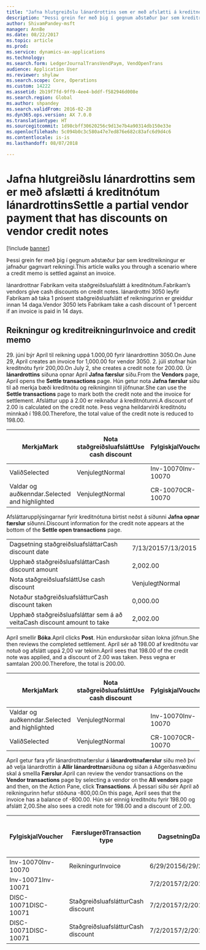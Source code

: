 ```yaml
---
title: "Jafna hlutgreiðslu lánardrottins sem er með afslætti á kreditnótum lánardrottins"
description: "Þessi grein fer með þig í gegnum aðstæður þar sem kreditreikningur er jafnaður gagnvart reikningi."
author: ShivamPandey-msft
manager: AnnBe
ms.date: 08/22/2017
ms.topic: article
ms.prod: 
ms.service: dynamics-ax-applications
ms.technology: 
ms.search.form: LedgerJournalTransVendPaym, VendOpenTrans
audience: Application User
ms.reviewer: shylaw
ms.search.scope: Core, Operations
ms.custom: 14222
ms.assetid: 2b19f7fd-9ff9-4ee4-bddf-f582946d008e
ms.search.region: Global
ms.author: shpandey
ms.search.validFrom: 2016-02-28
ms.dyn365.ops.version: AX 7.0.0
ms.translationtype: HT
ms.sourcegitcommit: 1d98cbff30620256c9d13e7b4a90314db150e33e
ms.openlocfilehash: 5c094b0c3c580a47e7ed876e682c83afc6d9d4c6
ms.contentlocale: is-is
ms.lasthandoff: 08/07/2018

---
```


# <a name="settle-a-partial-vendor-payment-that-has-discounts-on-vendor-credit-notes"></a><span data-ttu-id="1fa98-103">Jafna hlutgreiðslu lánardrottins sem er með afslætti á kreditnótum lánardrottins</span><span class="sxs-lookup"><span data-stu-id="1fa98-103">Settle a partial vendor payment that has discounts on vendor credit notes</span></span>

[!include [banner](../includes/banner.md)]

<span data-ttu-id="1fa98-104">Þessi grein fer með þig í gegnum aðstæður þar sem kreditreikningur er jafnaður gagnvart reikningi.</span><span class="sxs-lookup"><span data-stu-id="1fa98-104">This article walks you through a scenario where a credit memo is settled against an invoice.</span></span>

<span data-ttu-id="1fa98-105">lánardrottnar Fabrikam veita staðgreiðsluafslátt á kreditnótum.</span><span class="sxs-lookup"><span data-stu-id="1fa98-105">Fabrikam’s vendors give cash discounts on credit notes.</span></span> <span data-ttu-id="1fa98-106">lánardrottni 3050 leyfir   Fabrikam að taka 1 prósent staðgreiðsluafslátt ef reikningurinn er greiddur innan 14 daga.</span><span class="sxs-lookup"><span data-stu-id="1fa98-106">Vendor 3050 lets Fabrikam take a cash discount of 1 percent if an invoice is paid in 14 days.</span></span>

## <a name="invoice-and-credit-memo"></a><span data-ttu-id="1fa98-107">Reikningur og kreditreikningur</span><span class="sxs-lookup"><span data-stu-id="1fa98-107">Invoice and credit memo</span></span>
<span data-ttu-id="1fa98-108">29. júní býr Apríl til reikning uppá 1.000,00 fyrir lánardrottinn 3050.</span><span class="sxs-lookup"><span data-stu-id="1fa98-108">On June 29, April creates an invoice for 1,000.00 for vendor 3050.</span></span> <span data-ttu-id="1fa98-109">2. júlí stofnar hún kreditnótu fyrir 200,00.</span><span class="sxs-lookup"><span data-stu-id="1fa98-109">On July 2, she creates a credit note for 200.00.</span></span> <span data-ttu-id="1fa98-110">Úr **lánardrottins** síðuna opnar April **Jafna færslur** síðu.</span><span class="sxs-lookup"><span data-stu-id="1fa98-110">From the **Vendors** page, April opens the **Settle transactions** page.</span></span> <span data-ttu-id="1fa98-111">Hún getur nota **Jafna færslur** síðu til að merkja bæði kreditnótu og reikninginn til jöfnunar.</span><span class="sxs-lookup"><span data-stu-id="1fa98-111">She can use the **Settle transactions** page to mark both the credit note and the invoice for settlement.</span></span> <span data-ttu-id="1fa98-112">Afsláttur upp á 2.00 er reiknaður á kreditnótunni.</span><span class="sxs-lookup"><span data-stu-id="1fa98-112">A discount of 2.00 is calculated on the credit note.</span></span> <span data-ttu-id="1fa98-113">Þess vegna heildarvirði kreditnótu minnkað í 198.00.</span><span class="sxs-lookup"><span data-stu-id="1fa98-113">Therefore, the total value of the credit note is reduced to 198.00.</span></span>

| <span data-ttu-id="1fa98-114">Merkja</span><span class="sxs-lookup"><span data-stu-id="1fa98-114">Mark</span></span>                     | <span data-ttu-id="1fa98-115">Nota staðgreiðsluafslátt</span><span class="sxs-lookup"><span data-stu-id="1fa98-115">Use cash discount</span></span> | <span data-ttu-id="1fa98-116">Fylgiskjal</span><span class="sxs-lookup"><span data-stu-id="1fa98-116">Voucher</span></span>   | <span data-ttu-id="1fa98-117">Reikningur</span><span class="sxs-lookup"><span data-stu-id="1fa98-117">Account</span></span> | <span data-ttu-id="1fa98-118">Dagsetning</span><span class="sxs-lookup"><span data-stu-id="1fa98-118">Date</span></span>      | <span data-ttu-id="1fa98-119">Gjalddagi</span><span class="sxs-lookup"><span data-stu-id="1fa98-119">Due date</span></span>  | <span data-ttu-id="1fa98-120">Reikningur</span><span class="sxs-lookup"><span data-stu-id="1fa98-120">Invoice</span></span> | <span data-ttu-id="1fa98-121">Upphæð í gjaldmiðli færslu</span><span class="sxs-lookup"><span data-stu-id="1fa98-121">Amount in transaction currency</span></span> | <span data-ttu-id="1fa98-122">Gjaldmiðill</span><span class="sxs-lookup"><span data-stu-id="1fa98-122">Currency</span></span> | <span data-ttu-id="1fa98-123">Upphæð til jöfnunar</span><span class="sxs-lookup"><span data-stu-id="1fa98-123">Amount to settle</span></span> |
|--------------------------|-------------------|-----------|---------|-----------|-----------|---------|--------------------------------|----------|------------------|
| <span data-ttu-id="1fa98-124">Valið</span><span class="sxs-lookup"><span data-stu-id="1fa98-124">Selected</span></span>                 | <span data-ttu-id="1fa98-125">Venjulegt</span><span class="sxs-lookup"><span data-stu-id="1fa98-125">Normal</span></span>            | <span data-ttu-id="1fa98-126">Inv-10070</span><span class="sxs-lookup"><span data-stu-id="1fa98-126">Inv-10070</span></span> | <span data-ttu-id="1fa98-127">3050</span><span class="sxs-lookup"><span data-stu-id="1fa98-127">3050</span></span>    | <span data-ttu-id="1fa98-128">6/29/2015</span><span class="sxs-lookup"><span data-stu-id="1fa98-128">6/29/2015</span></span> | <span data-ttu-id="1fa98-129">7/29/2015</span><span class="sxs-lookup"><span data-stu-id="1fa98-129">7/29/2015</span></span> | <span data-ttu-id="1fa98-130">10070</span><span class="sxs-lookup"><span data-stu-id="1fa98-130">10070</span></span>   | <span data-ttu-id="1fa98-131">-1.000,00</span><span class="sxs-lookup"><span data-stu-id="1fa98-131">-1,000.00</span></span>                      | <span data-ttu-id="1fa98-132">USD</span><span class="sxs-lookup"><span data-stu-id="1fa98-132">USD</span></span>      | <span data-ttu-id="1fa98-133">-990,00</span><span class="sxs-lookup"><span data-stu-id="1fa98-133">-990.00</span></span>          |
| <span data-ttu-id="1fa98-134">Valdar og auðkenndar.</span><span class="sxs-lookup"><span data-stu-id="1fa98-134">Selected and highlighted</span></span> | <span data-ttu-id="1fa98-135">Venjulegt</span><span class="sxs-lookup"><span data-stu-id="1fa98-135">Normal</span></span>            | <span data-ttu-id="1fa98-136">CR-10070</span><span class="sxs-lookup"><span data-stu-id="1fa98-136">CR-10070</span></span>  | <span data-ttu-id="1fa98-137">3050</span><span class="sxs-lookup"><span data-stu-id="1fa98-137">3050</span></span>    | <span data-ttu-id="1fa98-138">7/2/2015</span><span class="sxs-lookup"><span data-stu-id="1fa98-138">7/2/2015</span></span>  | <span data-ttu-id="1fa98-139">7/29/2015</span><span class="sxs-lookup"><span data-stu-id="1fa98-139">7/29/2015</span></span> |         | <span data-ttu-id="1fa98-140">200,00</span><span class="sxs-lookup"><span data-stu-id="1fa98-140">200.00</span></span>                         | <span data-ttu-id="1fa98-141">USD</span><span class="sxs-lookup"><span data-stu-id="1fa98-141">USD</span></span>      | <span data-ttu-id="1fa98-142">198.00</span><span class="sxs-lookup"><span data-stu-id="1fa98-142">198.00</span></span>           |

<span data-ttu-id="1fa98-143">Afsláttarupplýsingarnar fyrir kreditnótuna birtist neðst á síðunni **Jafna opnar færslur** síðunni.</span><span class="sxs-lookup"><span data-stu-id="1fa98-143">Discount information for the credit note appears at the bottom of the **Settle open transactions** page.</span></span>

|                              |           |
|------------------------------|-----------|
| <span data-ttu-id="1fa98-144">Dagsetning staðgreiðsluafsláttar</span><span class="sxs-lookup"><span data-stu-id="1fa98-144">Cash discount date</span></span>           | <span data-ttu-id="1fa98-145">7/13/2015</span><span class="sxs-lookup"><span data-stu-id="1fa98-145">7/13/2015</span></span> |
| <span data-ttu-id="1fa98-146">Upphæð staðgreiðsluafsláttar</span><span class="sxs-lookup"><span data-stu-id="1fa98-146">Cash discount amount</span></span>         | <span data-ttu-id="1fa98-147">2,00</span><span class="sxs-lookup"><span data-stu-id="1fa98-147">2.00</span></span>      |
| <span data-ttu-id="1fa98-148">Nota staðgreiðsluafslátt</span><span class="sxs-lookup"><span data-stu-id="1fa98-148">Use cash discount</span></span>            | <span data-ttu-id="1fa98-149">Venjulegt</span><span class="sxs-lookup"><span data-stu-id="1fa98-149">Normal</span></span>    |
| <span data-ttu-id="1fa98-150">Notaður staðgreiðsluafsláttur</span><span class="sxs-lookup"><span data-stu-id="1fa98-150">Cash discount taken</span></span>          | <span data-ttu-id="1fa98-151">0,00</span><span class="sxs-lookup"><span data-stu-id="1fa98-151">0.00</span></span>      |
| <span data-ttu-id="1fa98-152">Upphæð staðgreiðsluafsláttar sem á að veita</span><span class="sxs-lookup"><span data-stu-id="1fa98-152">Cash discount amount to take</span></span> | <span data-ttu-id="1fa98-153">2,00</span><span class="sxs-lookup"><span data-stu-id="1fa98-153">2.00</span></span>      |

<span data-ttu-id="1fa98-154">Apríl smellir **Bóka**.</span><span class="sxs-lookup"><span data-stu-id="1fa98-154">April clicks **Post**.</span></span> <span data-ttu-id="1fa98-155">Hún endurskoðar síðan lokna jöfnun.</span><span class="sxs-lookup"><span data-stu-id="1fa98-155">She then reviews the completed settlement.</span></span> <span data-ttu-id="1fa98-156">Apríl sér að 198.00 af kreditnótu var notuð og afslátt uppá 2,00 var tekinn.</span><span class="sxs-lookup"><span data-stu-id="1fa98-156">April sees that 198.00 of the credit note was applied, and a discount of 2.00 was taken.</span></span> <span data-ttu-id="1fa98-157">Þess vegna er samtalan 200.00.</span><span class="sxs-lookup"><span data-stu-id="1fa98-157">Therefore, the total is 200.00.</span></span>

| <span data-ttu-id="1fa98-158">Merkja</span><span class="sxs-lookup"><span data-stu-id="1fa98-158">Mark</span></span>                     | <span data-ttu-id="1fa98-159">Nota staðgreiðsluafslátt</span><span class="sxs-lookup"><span data-stu-id="1fa98-159">Use cash discount</span></span> | <span data-ttu-id="1fa98-160">Fylgiskjal</span><span class="sxs-lookup"><span data-stu-id="1fa98-160">Voucher</span></span>   | <span data-ttu-id="1fa98-161">Reikningur</span><span class="sxs-lookup"><span data-stu-id="1fa98-161">Account</span></span> | <span data-ttu-id="1fa98-162">Dagsetning</span><span class="sxs-lookup"><span data-stu-id="1fa98-162">Date</span></span>      | <span data-ttu-id="1fa98-163">Gjalddagi</span><span class="sxs-lookup"><span data-stu-id="1fa98-163">Due date</span></span>  | <span data-ttu-id="1fa98-164">Reikningur</span><span class="sxs-lookup"><span data-stu-id="1fa98-164">Invoice</span></span>  | <span data-ttu-id="1fa98-165">Upphæð í gjaldmiðli færslu</span><span class="sxs-lookup"><span data-stu-id="1fa98-165">Amount in transaction currency</span></span> | <span data-ttu-id="1fa98-166">Gjaldmiðill</span><span class="sxs-lookup"><span data-stu-id="1fa98-166">Currency</span></span> | <span data-ttu-id="1fa98-167">Upphæð til jöfnunar</span><span class="sxs-lookup"><span data-stu-id="1fa98-167">Amount to settle</span></span> |
|--------------------------|-------------------|-----------|---------|-----------|-----------|----------|--------------------------------|----------|------------------|
| <span data-ttu-id="1fa98-168">Valdar og auðkenndar.</span><span class="sxs-lookup"><span data-stu-id="1fa98-168">Selected and highlighted</span></span> | <span data-ttu-id="1fa98-169">Venjulegt</span><span class="sxs-lookup"><span data-stu-id="1fa98-169">Normal</span></span>            | <span data-ttu-id="1fa98-170">Inv-10070</span><span class="sxs-lookup"><span data-stu-id="1fa98-170">Inv-10070</span></span> | <span data-ttu-id="1fa98-171">3050</span><span class="sxs-lookup"><span data-stu-id="1fa98-171">3050</span></span>    | <span data-ttu-id="1fa98-172">6/29/2015</span><span class="sxs-lookup"><span data-stu-id="1fa98-172">6/29/2015</span></span> | <span data-ttu-id="1fa98-173">7/29/2015</span><span class="sxs-lookup"><span data-stu-id="1fa98-173">7/29/2015</span></span> | <span data-ttu-id="1fa98-174">10070</span><span class="sxs-lookup"><span data-stu-id="1fa98-174">10070</span></span>    | <span data-ttu-id="1fa98-175">-1.000,00</span><span class="sxs-lookup"><span data-stu-id="1fa98-175">-1,000.00</span></span>                      | <span data-ttu-id="1fa98-176">USD</span><span class="sxs-lookup"><span data-stu-id="1fa98-176">USD</span></span>      | <span data-ttu-id="1fa98-177">200.00</span><span class="sxs-lookup"><span data-stu-id="1fa98-177">-200.00</span></span>          |
| <span data-ttu-id="1fa98-178">Valið</span><span class="sxs-lookup"><span data-stu-id="1fa98-178">Selected</span></span>                 | <span data-ttu-id="1fa98-179">Venjulegt</span><span class="sxs-lookup"><span data-stu-id="1fa98-179">Normal</span></span>            | <span data-ttu-id="1fa98-180">CR-10070</span><span class="sxs-lookup"><span data-stu-id="1fa98-180">CR-10070</span></span>  | <span data-ttu-id="1fa98-181">3050</span><span class="sxs-lookup"><span data-stu-id="1fa98-181">3050</span></span>    | <span data-ttu-id="1fa98-182">7/2/2015</span><span class="sxs-lookup"><span data-stu-id="1fa98-182">7/2/2015</span></span>  | <span data-ttu-id="1fa98-183">7/29/2015</span><span class="sxs-lookup"><span data-stu-id="1fa98-183">7/29/2015</span></span> | <span data-ttu-id="1fa98-184">CR-10070</span><span class="sxs-lookup"><span data-stu-id="1fa98-184">CR-10070</span></span> | <span data-ttu-id="1fa98-185">200,00</span><span class="sxs-lookup"><span data-stu-id="1fa98-185">200.00</span></span>                         | <span data-ttu-id="1fa98-186">USD</span><span class="sxs-lookup"><span data-stu-id="1fa98-186">USD</span></span>      | <span data-ttu-id="1fa98-187">198.00</span><span class="sxs-lookup"><span data-stu-id="1fa98-187">198.00</span></span>           |

<span data-ttu-id="1fa98-188">Apríl getur fara yfir lánardrottnafærslur á  **lánardrottnafærslur** síðu með því að velja lánardrottin á **Allir lánardrottnar**síðuna og síðan á Aðgerðasvæðinu skal á smellla **Færslur**.</span><span class="sxs-lookup"><span data-stu-id="1fa98-188">April can review the vendor transactions on the **Vendor transactions** page by selecting a vendor on the **All vendors** page and then, on the Action Pane, click **Transactions**.</span></span> <span data-ttu-id="1fa98-189">Á þessari síðu sér April að reikningurinn hefur stöðuna -800,00.</span><span class="sxs-lookup"><span data-stu-id="1fa98-189">On this page, April sees that the invoice has a balance of -800.00.</span></span> <span data-ttu-id="1fa98-190">Hún sér einnig kreditnótu fyrir 198.00 og afslátt 2,00.</span><span class="sxs-lookup"><span data-stu-id="1fa98-190">She also sees a credit note for 198.00 and a discount of 2.00.</span></span>

| <span data-ttu-id="1fa98-191">Fylgiskjal</span><span class="sxs-lookup"><span data-stu-id="1fa98-191">Voucher</span></span>    | <span data-ttu-id="1fa98-192">Færslugerð</span><span class="sxs-lookup"><span data-stu-id="1fa98-192">Transaction type</span></span> | <span data-ttu-id="1fa98-193">Dagsetning</span><span class="sxs-lookup"><span data-stu-id="1fa98-193">Date</span></span>      | <span data-ttu-id="1fa98-194">Reikningur</span><span class="sxs-lookup"><span data-stu-id="1fa98-194">Invoice</span></span> | <span data-ttu-id="1fa98-195">Upphæð í færslugjaldmiðli - debet</span><span class="sxs-lookup"><span data-stu-id="1fa98-195">Amount in transaction currency debit</span></span> | <span data-ttu-id="1fa98-196">Upphæð í færslugjaldmiðli - kredit</span><span class="sxs-lookup"><span data-stu-id="1fa98-196">Amount in transaction currency credit</span></span> | <span data-ttu-id="1fa98-197">Staða</span><span class="sxs-lookup"><span data-stu-id="1fa98-197">Balance</span></span> | <span data-ttu-id="1fa98-198">Gjaldmiðill</span><span class="sxs-lookup"><span data-stu-id="1fa98-198">Currency</span></span> |
|------------|------------------|-----------|---------|--------------------------------------|---------------------------------------|---------|----------|
| <span data-ttu-id="1fa98-199">Inv-10070</span><span class="sxs-lookup"><span data-stu-id="1fa98-199">Inv-10070</span></span>  | <span data-ttu-id="1fa98-200">Reikningur</span><span class="sxs-lookup"><span data-stu-id="1fa98-200">Invoice</span></span>          | <span data-ttu-id="1fa98-201">6/29/2015</span><span class="sxs-lookup"><span data-stu-id="1fa98-201">6/29/2015</span></span> | <span data-ttu-id="1fa98-202">10070</span><span class="sxs-lookup"><span data-stu-id="1fa98-202">10070</span></span>   |                                      | <span data-ttu-id="1fa98-203">1.000,00</span><span class="sxs-lookup"><span data-stu-id="1fa98-203">1,000.00</span></span>                              | <span data-ttu-id="1fa98-204">-800.00</span><span class="sxs-lookup"><span data-stu-id="1fa98-204">-800.00</span></span> | <span data-ttu-id="1fa98-205">USD</span><span class="sxs-lookup"><span data-stu-id="1fa98-205">USD</span></span>      |
| <span data-ttu-id="1fa98-206">Inv-10071</span><span class="sxs-lookup"><span data-stu-id="1fa98-206">Inv-10071</span></span>  |                  | <span data-ttu-id="1fa98-207">7/2/2015</span><span class="sxs-lookup"><span data-stu-id="1fa98-207">7/2/2015</span></span>  | <span data-ttu-id="1fa98-208">CR10071</span><span class="sxs-lookup"><span data-stu-id="1fa98-208">CR10071</span></span> | <span data-ttu-id="1fa98-209">200,00</span><span class="sxs-lookup"><span data-stu-id="1fa98-209">200.00</span></span>                               |                                       | <span data-ttu-id="1fa98-210">0,00</span><span class="sxs-lookup"><span data-stu-id="1fa98-210">0.00</span></span>    | <span data-ttu-id="1fa98-211">USD</span><span class="sxs-lookup"><span data-stu-id="1fa98-211">USD</span></span>      |
| <span data-ttu-id="1fa98-212">DISC-10071</span><span class="sxs-lookup"><span data-stu-id="1fa98-212">DISC-10071</span></span> |  <span data-ttu-id="1fa98-213">Staðgreiðsluafsláttur</span><span class="sxs-lookup"><span data-stu-id="1fa98-213">Cash discount</span></span>   | <span data-ttu-id="1fa98-214">7/2/2015</span><span class="sxs-lookup"><span data-stu-id="1fa98-214">7/2/2015</span></span>  |         | <span data-ttu-id="1fa98-215">2,00</span><span class="sxs-lookup"><span data-stu-id="1fa98-215">2.00</span></span>                                 |                                       | <span data-ttu-id="1fa98-216">0,00</span><span class="sxs-lookup"><span data-stu-id="1fa98-216">0.00</span></span>    | <span data-ttu-id="1fa98-217">USD</span><span class="sxs-lookup"><span data-stu-id="1fa98-217">USD</span></span>      |
| <span data-ttu-id="1fa98-218">DISC-10071</span><span class="sxs-lookup"><span data-stu-id="1fa98-218">DISC-10071</span></span> |  <span data-ttu-id="1fa98-219">Staðgreiðsluafsláttur</span><span class="sxs-lookup"><span data-stu-id="1fa98-219">Cash discount</span></span>   | <span data-ttu-id="1fa98-220">7/2/2015</span><span class="sxs-lookup"><span data-stu-id="1fa98-220">7/2/2015</span></span>  |         |                                      | <span data-ttu-id="1fa98-221">2,00</span><span class="sxs-lookup"><span data-stu-id="1fa98-221">2.00</span></span>                                  | <span data-ttu-id="1fa98-222">0,00</span><span class="sxs-lookup"><span data-stu-id="1fa98-222">0.00</span></span>    | <span data-ttu-id="1fa98-223">USD</span><span class="sxs-lookup"><span data-stu-id="1fa98-223">USD</span></span>      |






